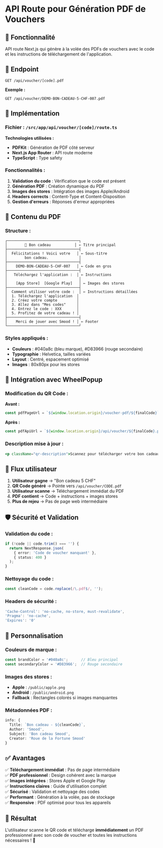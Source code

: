 # API Route pour Génération PDF de Vouchers

## 🎯 **Fonctionnalité**

API route Next.js qui génère à la volée des PDFs de vouchers avec le code et les instructions de téléchargement de l'application.

## 📍 **Endpoint**

```
GET /api/voucher/[code].pdf
```

**Exemple :**
```
GET /api/voucher/DEMO-BON-CADEAU-5-CHF-007.pdf
```

## 🔧 **Implémentation**

### **Fichier :** `/src/app/api/voucher/[code]/route.ts`

**Technologies utilisées :**
- **PDFKit** : Génération de PDF côté serveur
- **Next.js App Router** : API route moderne
- **TypeScript** : Type safety

### **Fonctionnalités :**

1. **Validation du code** : Vérification que le code est présent
2. **Génération PDF** : Création dynamique du PDF
3. **Images des stores** : Intégration des images Apple/Android
4. **Headers corrects** : Content-Type et Content-Disposition
5. **Gestion d'erreurs** : Réponses d'erreur appropriées

## 📄 **Contenu du PDF**

### **Structure :**
```
┌─────────────────────────────────┐
│        🎉 Bon cadeau           │ ← Titre principal
├─────────────────────────────────┤
│  Félicitations ! Voici votre   │ ← Sous-titre
│        bon cadeau.              │
├─────────────────────────────────┤
│    DEMO-BON-CADEAU-5-CHF-007   │ ← Code en gros
├─────────────────────────────────┤
│   Téléchargez l'application :  │ ← Instructions
│                                 │
│    [App Store]  [Google Play]   │ ← Images des stores
├─────────────────────────────────┤
│  Comment utiliser votre code :  │ ← Instructions détaillées
│  1. Téléchargez l'application  │
│  2. Créez votre compte         │
│  3. Allez dans "Mes codes"     │
│  4. Entrez le code : XXX       │
│  5. Profitez de votre cadeau ! │
├─────────────────────────────────┤
│    Merci de jouer avec Smood ! │ ← Footer
└─────────────────────────────────┘
```

### **Styles appliqués :**
- **Couleurs** : #040a8c (bleu marque), #D83966 (rouge secondaire)
- **Typographie** : Helvetica, tailles variées
- **Layout** : Centré, espacement optimisé
- **Images** : 80x80px pour les stores

## 🔄 **Intégration avec WheelPopup**

### **Modification du QR Code :**

**Avant :**
```typescript
const pdfPageUrl = `${window.location.origin}/voucher-pdf/${finalCode}`;
```

**Après :**
```typescript
const pdfApiUrl = `${window.location.origin}/api/voucher/${finalCode}.pdf`;
```

### **Description mise à jour :**
```jsx
<p className="qr-description">Scannez pour télécharger votre bon cadeau</p>
```

## 📱 **Flux utilisateur**

1. **Utilisateur gagne** → "Bon cadeau 5 CHF"
2. **QR Code généré** → Pointe vers `/api/voucher/CODE.pdf`
3. **Utilisateur scanne** → Téléchargement immédiat du PDF
4. **PDF contient** → Code + instructions + images stores
5. **Plus de rejeu** → Pas de page web intermédiaire

## 🛡️ **Sécurité et Validation**

### **Validation du code :**
```typescript
if (!code || code.trim() === '') {
  return NextResponse.json(
    { error: 'Code de voucher manquant' },
    { status: 400 }
  );
}
```

### **Nettoyage du code :**
```typescript
const cleanCode = code.replace(/\.pdf$/, '');
```

### **Headers de sécurité :**
```typescript
'Cache-Control': 'no-cache, no-store, must-revalidate',
'Pragma': 'no-cache',
'Expires': '0'
```

## 🎨 **Personnalisation**

### **Couleurs de marque :**
```typescript
const brandColor = '#040a8c';      // Bleu principal
const secondaryColor = '#D83966';  // Rouge secondaire
```

### **Images des stores :**
- **Apple** : `/public/apple.png`
- **Android** : `/public/android.png`
- **Fallback** : Rectangles colorés si images manquantes

### **Métadonnées PDF :**
```typescript
info: {
  Title: `Bon cadeau - ${cleanCode}`,
  Author: 'Smood',
  Subject: 'Bon cadeau Smood',
  Creator: 'Roue de la Fortune Smood'
}
```

## ✅ **Avantages**

✅ **Téléchargement immédiat** : Pas de page intermédiaire  
✅ **PDF professionnel** : Design cohérent avec la marque  
✅ **Images intégrées** : Stores Apple et Google Play  
✅ **Instructions claires** : Guide d'utilisation complet  
✅ **Sécurisé** : Validation et nettoyage des codes  
✅ **Performant** : Génération à la volée, pas de stockage  
✅ **Responsive** : PDF optimisé pour tous les appareils  

## 🚀 **Résultat**

L'utilisateur scanne le QR code et télécharge **immédiatement** un PDF professionnel avec son code de voucher et toutes les instructions nécessaires ! 🎉
